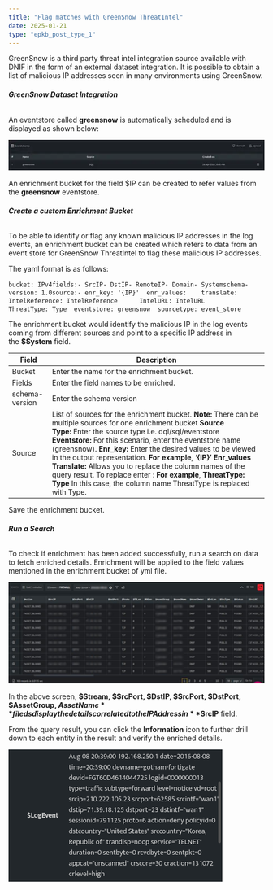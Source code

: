 ```yaml
---
title: "Flag matches with GreenSnow ThreatIntel"
date: 2025-01-21
type: "epkb_post_type_1"
---
```


  
GreenSnow is a third party threat intel integration source available with DNIF in the form of an external dataset integration. It is possible to obtain a list of malicious IP addresses seen in many environments using GreenSnow.

###### **GreenSnow Dataset Integration**

An eventstore called **greensnow** is automatically scheduled and is displayed as shown below:

![image 1-Dec-04-2023-12-53-05-7112-PM](./IMAGES-Flag%20matches%20with%20GreenSnow%20ThreatIntel/Flag-matches-with-GreenSnow-ThreatIntel-1.webp)

An enrichment bucket for the field $IP can be created to refer values from the **greensnow** eventstore.

###### **Create a custom Enrichment Bucket**

To be able to identify or flag any known malicious IP addresses in the log events, an enrichment bucket can be created which refers to data from an event store for GreenSnow ThreatIntel to flag these malicious IP addresses.

The yaml format is as follows:

```
bucket: IPv4fields:- SrcIP- DstIP- RemoteIP- Domain- Systemschema-version: 1.0source:- enr_key: '{IP}'  enr_values:    translate:      IntelReference: IntelReference      IntelURL: IntelURL      ThreatType: Type  eventstore: greensnow  sourcetype: event_store
```

The enrichment bucket would identify the malicious IP in the log events coming from different sources and point to a specific IP address in the **$System** field.

| **Field** | **Description** |
| --- | --- |
| Bucket | Enter the name for the enrichment bucket. |
| Fields | Enter the field names to be enriched. |
| schema-version | Enter the schema version |
| Source | List of sources for the enrichment bucket. **Note:** There can be multiple sources for one enrichment bucket   **Source Type:** Enter the source type i.e. dql/sql/eventstore   **Eventstore:** For this scenario, enter the eventstore name (greensnow).   **Enr\_key:** Enter the desired values to be viewed in the output representation. **For example**, **‘{IP}’**   **Enr\_values**   **Translate:** Allows you to replace the column names of the query result. To replace enter : **For example**, **ThreatType: Type** In this case, the column name ThreatType is replaced with Type. |

Save the enrichment bucket.

###### **Run a Search**

To check if enrichment has been added successfully, run a search on data to fetch enriched details. Enrichment will be applied to the field values mentioned in the enrichment bucket of yml file.  

![](./IMAGES-Flag%20matches%20with%20GreenSnow%20ThreatIntel/Flag-matches-with-GreenSnow-ThreatIntel-2.png)

In the above screen, **$Stream, $SrcPort, $DstIP, $SrcPort, $DstPort, $AssetGroup, $AssetName** fileds display the details correlated to the IP Address in **$SrcIP** field.

From the query result, you can click the **Information** icon to further drill down to each entity in the result and verify the enriched details.  

![](./IMAGES-Flag%20matches%20with%20GreenSnow%20ThreatIntel/Flag-matches-with-GreenSnow-ThreatIntel-3.webp)
